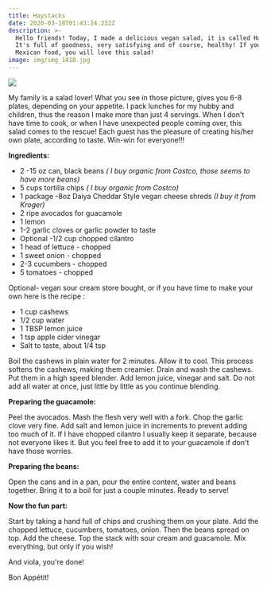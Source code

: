 ```yaml
---
title: Haystacks
date: 2020-03-18T01:43:24.232Z
description: >-
  Hello friends! Today, I made a delicious vegan salad, it is called Hay Stacks.
  It's full of goodness, very satisfying and of course, healthy! If you love
  Mexican food, you will love this salad! 
image: img/img_1418.jpg
---
```

![](img/hay-stack-ingredients.jpg)

My family is a salad lover! What you see in those picture, gives you 6-8 plates, depending on your appetite. I pack lunches for my hubby and children, thus the reason I make more than just 4 servings.  When I don't have time to cook, or when I have unexpected people coming over, this salad comes to the rescue! Each guest has the pleasure of creating his/her own plate, according to taste. Win-win for everyone!!!  

**Ingredients:**

* 2 -15 oz can, black beans *( I buy organic from Costco, those seems to have more beans)*
* 5 cups tortilla chips *( I buy organic from Costco)* 
* 1 package -8oz Daiya Cheddar Style vegan cheese shreds  *(I buy it from Kroger)*
* 2 ripe avocados for guacamole 
* 1 lemon
* 1-2 garlic cloves or garlic powder to taste 
* Optional -1/2 cup chopped cilantro 
* 1 head of lettuce - chopped 
* 1 sweet onion - chopped
* 2-3 cucumbers - chopped 
* 5 tomatoes - chopped

Optional- vegan sour cream store bought, or if you have time to make your own here is the recipe : 

* 1 cup cashews 
* 1/2 cup water 
* 1 TBSP lemon juice
* 1 tsp apple cider vinegar 
* Salt to taste, about 1/4 tsp

Boil the cashews in plain water for 2 minutes. Allow it to cool. This process softens the cashews, making them creamier.  Drain and wash the cashews. Put them in a high speed blender.  Add lemon juice, vinegar and salt. Do not add all water at once, just little by little as you continue blending. 

**Preparing the guacamole:** 

Peel the avocados. Mash the flesh very well with a fork. Chop the garlic clove very fine.  Add salt and lemon juice in increments to prevent adding too much of it. If I have chopped cilantro I usually keep it separate, because not everyone likes it. But you feel free to add it to your guacamole if don't have those worries.

**Preparing the beans:**

Open the cans and in a pan, pour the entire content, water and beans together.  Bring it to a boil for just a couple minutes. Ready to serve!

**Now the fun part:**

Start by taking a hand full of chips and crushing them on your plate. Add the chopped lettuce, cucumbers, tomatoes, onion. Then the beans spread on top. Add the cheese. Top the stack with sour cream and guacamole. Mix everything, but only if you wish! 

And viola, you're done!  

Bon Appétit!